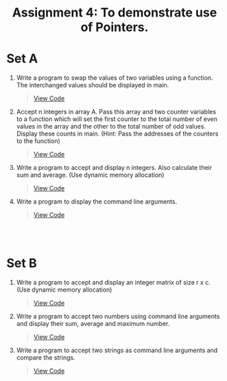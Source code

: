<h1 align = "center"></h1>
<h1 align = "center">Assignment 4: To demonstrate use of Pointers.</h1>
<h1 align = "left">Set A</h1>

1. Write a program to swap the values of two variables using a function. The interchanged values should be displayed in main.
    > [View Code](Set_A/Q1.c)
2. Accept n integers in array A. Pass this array and two counter variables to a function which will set the first counter to the total number of even values in the array and the other to the total number of odd values. Display these counts in main. (Hint: Pass the addresses of the counters to the function)
    > [View Code](Set_A/Q2.c)
3. Write a program to accept and display n integers. Also calculate their sum and average. (Use dynamic memory allocation)
    > [View Code](Set_A/Q3.c)
4. Write a program to display the command line arguments.
    > [View Code](Set_A/Q4.c) 


<br>
<br>
<h1 align = "left"></h1>
<h1 align = "left">Set B</h1>

1. Write a program to accept and display an integer matrix of size r x c. (Use dynamic memory allocation)
    > [View Code](Set_B/Q1.c)
2.  Write a program to accept two numbers using command line arguments and display their sum, average and maximum number.
    > [View Code](Set_B/Q2.c)
3.  Write a program to accept two strings as command line arguments and compare the strings.
    > [View Code](Set_B/Q3.c)